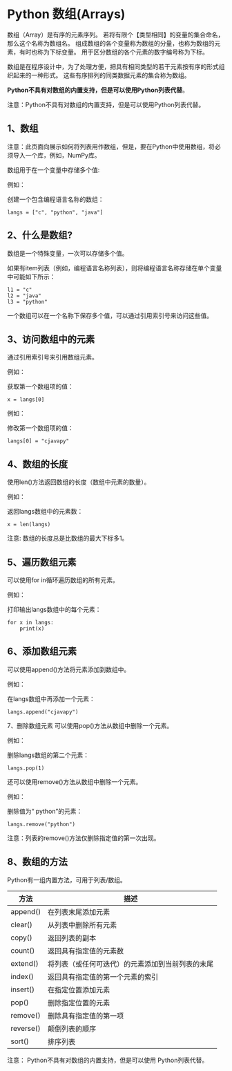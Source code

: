 # Python 数组(Arrays)

数组（Array）是有序的元素序列。 
若将有限个【类型相同】的变量的集合命名，那么这个名称为数组名。
组成数组的各个变量称为数组的分量，也称为数组的元素，有时也称为下标变量。
用于区分数组的各个元素的数字编号称为下标。

数组是在程序设计中，为了处理方便，把具有相同类型的若干元素按有序的形式组织起来的一种形式。 
这些有序排列的同类数据元素的集合称为数组。 

**Python不具有对数组的内置支持，但是可以使用Python列表代替**。


注意：Python不具有对数组的内置支持，但是可以使用Python列表代替。

## 1、数组
注意：此页面向展示如何将列表用作数组，但是，要在Python中使用数组，将必须导入一个库，例如，NumPy库。

数组用于在一个变量中存储多个值:

例如：

创建一个包含编程语言名称的数组：
```text
langs = ["c", "python", "java"]
```

## 2、什么是数组?
数组是一个特殊变量，一次可以存储多个值。

如果有item列表（例如，编程语言名称列表），则将编程语言名称存储在单个变量中可能如下所示：
```text
l1 = "c"
l2 = "java"
l3 = "python"
```

一个数组可以在一个名称下保存多个值，可以通过引用索引号来访问这些值。

## 3、访问数组中的元素
通过引用索引号来引用数组元素。

例如：

获取第一个数组项的值：
```text
x = langs[0]
```

例如：

修改第一个数组项的值：
```text
langs[0] = "cjavapy"
```

## 4、数组的长度
使用len()方法返回数组的长度（数组中元素的数量）。

例如：

返回langs数组中的元素数：
```text
x = len(langs)
```

注意: 数组的长度总是比数组的最大下标多1。

## 5、遍历数组元素
可以使用for in循环遍历数组的所有元素。

例如：

打印输出langs数组中的每个元素：
```text
for x in langs:
    print(x)
```

## 6、添加数组元素
可以使用append()方法将元素添加到数组中。

例如：

在langs数组中再添加一个元素：
```text
langs.append("cjavapy")
```

7、删除数组元素
可以使用pop()方法从数组中删除一个元素。

例如：

删除langs数组的第二个元素：
```text
langs.pop(1)
```

还可以使用remove()方法从数组中删除一个元素。

例如：

删除值为“ python”的元素：
```text
langs.remove("python")
```

注意：列表的remove()方法仅删除指定值的第一次出现。

## 8、数组的方法
Python有一组内置方法，可用于列表/数组。

| 方法        | 描述                       |
|-----------|--------------------------|
| append()  | 在列表末尾添加元素                |
| clear()   | 从列表中删除所有元素               |
| copy()    | 返回列表的副本                  |
| count()   | 返回具有指定值的元素数              |
| extend()  | 将列表（或任何可迭代）的元素添加到当前列表的末尾 |
| index()   | 返回具有指定值的第一个元素的索引         |
| insert()  | 在指定位置添加元素                |
| pop()     | 删除指定位置的元素                |
| remove()  | 删除具有指定值的第一项              |
| reverse() | 颠倒列表的顺序                  |
| sort()    | 排序列表                     |

注意： Python不具有对数组的内置支持，但是可以使用 Python列表代替。